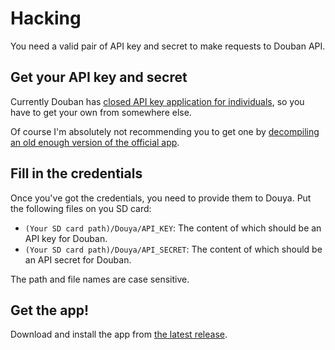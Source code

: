 # Hacking

You need a valid pair of API key and secret to make requests to Douban API.

## Get your API key and secret

Currently Douban has [closed API key application for individuals](https://developers.douban.com/apikey/), so you have to get your own from somewhere else.

Of course I'm absolutely not recommending you to get one by [decompiling](http://www.javadecompilers.com/apk) [an old enough version of the official app](https://apkpure.com/豆瓣/com.douban.frodo?version=3.0.1&grep=OkVolley.getInstance().init).

## Fill in the credentials

Once you've got the credentials, you need to provide them to Douya. Put the following files on you SD card:

- `(Your SD card path)/Douya/API_KEY`: The content of which should be an API key for Douban.
- `(Your SD card path)/Douya/API_SECRET`: The content of which should be an API secret for Douban.

The path and file names are case sensitive.

## Get the app!

Download and install the app from [the latest release](https://github.com/DreaminginCodeZH/Douya/releases/latest).
